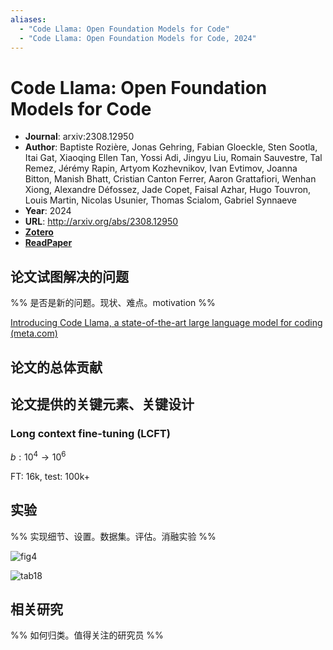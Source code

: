 ```yaml
---
aliases:
  - "Code Llama: Open Foundation Models for Code"
  - "Code Llama: Open Foundation Models for Code, 2024"
---
```

# Code Llama: Open Foundation Models for Code

- **Journal**: arxiv:2308.12950
- **Author**: Baptiste Rozière, Jonas Gehring, Fabian Gloeckle, Sten Sootla, Itai Gat, Xiaoqing Ellen Tan, Yossi Adi, Jingyu Liu, Romain Sauvestre, Tal Remez, Jérémy Rapin, Artyom Kozhevnikov, Ivan Evtimov, Joanna Bitton, Manish Bhatt, Cristian Canton Ferrer, Aaron Grattafiori, Wenhan Xiong, Alexandre Défossez, Jade Copet, Faisal Azhar, Hugo Touvron, Louis Martin, Nicolas Usunier, Thomas Scialom, Gabriel Synnaeve
- **Year**: 2024
- **URL**: http://arxiv.org/abs/2308.12950
- [**Zotero**](zotero://select/items/@2024CodeLlamaOpenRoziere)
- [**ReadPaper**](https://readpaper.com/pdf-annotate/note?noteId=2356332874547958528)

## 论文试图解决的问题

%% 是否是新的问题。现状、难点。motivation %%

[Introducing Code Llama, a state-of-the-art large language model for coding (meta.com)](https://ai.meta.com/blog/code-llama-large-language-model-coding/)

## 论文的总体贡献

## 论文提供的关键元素、关键设计

### Long context fine-tuning (LCFT)

$b:10^4\rightarrow 10^6$

FT: 16k, test: 100k+


## 实验

%% 实现细节、设置。数据集。评估。消融实验 %%

![fig4](https://pdf.cdn.readpaper.com/parsed/fetch_target/85109bfd7cb12c7f01305831175aeebc_10_Figure_4_881674982.png)

![tab18](https://pdf.cdn.readpaper.com/parsed/fetch_target/19f70d19509f510aabd37a4985eb81e7_32_Table_18_-1790141346.png)


## 相关研究

%% 如何归类。值得关注的研究员 %%
